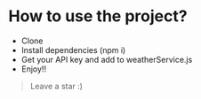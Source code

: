 # How to use the project?

- Clone
- Install dependencies (npm i)
- Get your API key and add to weatherService.js
- Enjoy!!

> Leave a star :)
